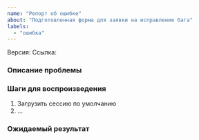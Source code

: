 ```yaml
---
name: "Репорт об ошибке"
about: "Подготовленная форма для заявки на исправление бага"
labels:
  - "ошибка"
---
```


Версия:
Ссылка:

### Описание проблемы


### Шаги для воспроизведения
1. Загрузить сессию по умолчанию
2. ...

### Ожидаемый результат

